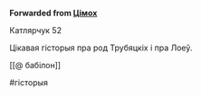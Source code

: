 **Forwarded from [Цімох](https://t.me/Tusajas)**

Катлярчук 52

Цікавая гісторыя пра род Трубяцкіх і пра Лоеў. 

[[@ бабілон]]

#гісторыя